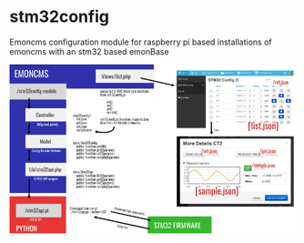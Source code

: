 # stm32config
Emoncms configuration module for raspberry pi based installations of emoncms with an stm32 based emonBase

![module outline](outline.png)